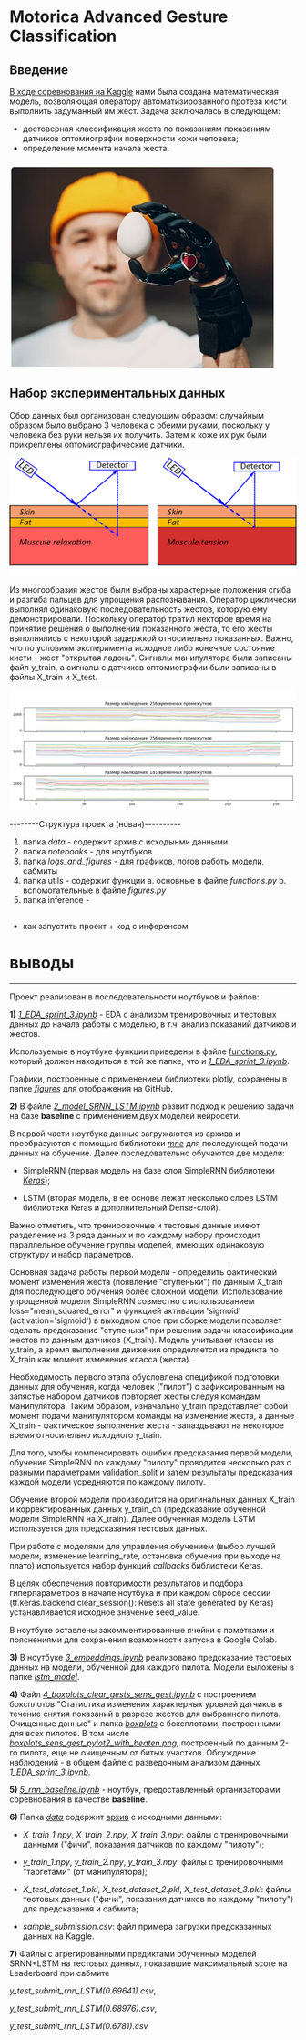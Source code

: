 # Motorica Advanced Gesture Classification

## Введение

[В ходе соревнования на Kaggle](https://www.kaggle.com/competitions/motorica-advanced-gesture-classification/leaderboard?) нами была создана математическая модель, позволяющая оператору автоматизированного протеза кисти выполнить задуманный им жест. Задача заключалась в следующем:
* достоверная классификация жеста по показаниям показаниям датчиков оптомиографии поверхности кожи человека;
* определение момента начала жеста. 

![Протез](/logs_and_figures/fig_10.PNG)


## Набор экспериментальных данных

Сбор данных был организован следующим образом: случайным образом было выбрано 3 человека с обеими руками, поскольку у человека без руки нельзя их получить. Затем к коже их рук были прикреплены оптомиографические датчики.

![ОМГ](/logs_and_figures/fig_11_en.png)

Из многообразия жестов были выбраны характерные положения сгиба и разгиба пальцев для упрощения распознавания. Оператор циклически выполнял одинаковую последовательность жестов, которую ему демонстрировали. Поскольку оператор тратил некторое время на принятие решения о выполнении показанного жеста, то его жесты выполнялись с некоторой задержкой относительно показанных. Важно, что по условиям эксперимента исходное либо конечное состояние кисти - жест "открытая ладонь". Сигналы манипулятора были записаны файл y_train, а сигналы с датчиков оптомиографии были записаны в файлы X_train и X_test.

![Данные](/logs_and_figures/fig_1.png)



--------Структура проекта (новая)----------

1. папка *data* - содержит архив с исходынми данными
2. папка *notebooks* - для ноутбуков
3. папка *logs_and_figures* - для графиков, логов работы модели, сабмиты
4. папка utils - содержит функции
   a. основные в файле *functions.py*
   b. вспомогательные в файле *figures.py*
5. папка inference - 



## 
- как запустить проект + код с инференсом 

# выводы

  
__________________________________________

Проект реализован в последовательности ноутбуков и файлов:

**1)** [*1_EDA_sprint_3.ipynb*](https://github.com/Alex1iv/Motorica_3/blob/main/1_EDA_sprint_3.ipynb) - EDA с анализом тренировочных и тестовых данных до начала работы с моделью, в т.ч. анализ показаний датчиков и жестов.

Используемые в ноутбуке функции приведены в файле [functions.py](https://github.com/Alex1iv/Motorica_3/blob/main/functions.py), который должен находиться в той же папке, что и [*1_EDA_sprint_3.ipynb*](https://github.com/Alex1iv/Motorica_3/blob/main/1_EDA_sprint_3.ipynb).

Графики, построенные с применением библиотеки plotly, сохранены в папке [*figures*](https://github.com/Alex1iv/Motorica_3/tree/main/figures) для отображения на GitHub.

**2)** В файле [*2_model_SRNN_LSTM.ipynb*](https://github.com/Alex1iv/Motorica_3/blob/main/2_model_SRNN_LSTM.ipynb) развит подход к решению задачи на базе **baseline** с применением двух моделей нейросети. 

В первой части ноутбука данные загружаются из архива и преобразуются с помощью библиотеки [*mne*](https://mne.tools/stable/index.html) для последующей подачи данных на обучение. Далее последовательно обучаются две модели: 

- SimpleRNN (первая модель на базе слоя SimpleRNN библиотеки [*Keras*](https://keras.io/)); 

- LSTM (вторая модель, в ее основе лежат несколько слоев LSTM библиотеки Keras и дополнительный Dense-слой). 

Важно отметить, что тренировочные и тестовые данные имеют разделение на 3 ряда данных и по каждому набору происходит параллельное обучение группы моделей, имеющих одинаковую структуру и набор параметров. 

Основная задача работы первой модели - определить фактический момент изменения жеста (появление "ступеньки") по данным X_train для последующего обучения более сложной модели. Использование упрощенной модели SimpleRNN совместно с использованием loss="mean_squared_error" и функцией активации 'sigmoid' (activation='sigmoid') в выходном слое при сборке модели позволяет сделать предсказание "ступеньки" при решении задачи классификации жестов по данным датчиков (X_train). Модель учитывает классы из y_train, а время выполнения движения определяется из предикта по X_train как момент изменения класса (жеста). 

Необходимость первого этапа обусловлена спецификой подготовки данных для обучения, когда человек ("пилот") с зафиксированным на запястье набором датчиков повторяет жесты следуя командам манипулятора. Таким образом, изначально y_train представляет собой момент подачи манипулятором команды на изменение жеста, а данные X_train - фактическое выполнение жеста - запаздывают на некоторое время относительно исходного y_train. 

Для того, чтобы компенсировать ошибки предсказания первой модели, обучение SimpleRNN по каждому "пилоту" проводится несколько раз с разными параметрами validation_split и затем результаты предсказания каждой модели усредняются по каждому пилоту. 

Обучение второй модели производится на оригинальных данных X_train и корректированных данных y_train_ch (предсказание обученной модели SimpleRNN на X_train). Далее обученная модель LSTM используется для предсказания тестовых данных. 

При работе с моделями для управления обучением (выбор лучшей модели, изменение learning_rate, остановка обучения при выходе на плато) используется набор функций *callbacks* библиотеки Keras.

В целях обеспечения повторимости результатов и подбора гиперпараметров в начале ноутбука и при каждом сбросе сессии (tf.keras.backend.clear_session(): Resets all state generated by Keras) устанавливается исходное значение seed_value.  

В ноутбуке оставлены закомментированные ячейки с пометками и пояснениями для сохранения возможности запуска в Google Colab.

**3)** В ноутбуке [*3_embeddings.ipynb*](https://github.com/Alex1iv/Motorica_3/blob/main/3_embeddings.ipynb) реализовано предсказание тестовых данных на модели, обученной для каждого пилота. Модели выложены в папке [*lstm_model*](https://github.com/Alex1iv/Motorica_3/tree/main/lstm_model).

**4)** Файл [*4_boxplots_clear_gests_sens_gest.ipynb*](https://github.com/Alex1iv/Motorica_3/blob/main/4_boxplots_clear_gests_sens_gest.ipynb) с построением боксплотов "Статистика изменения характерных уровней датчиков в течение снятия показаний в разрезе жестов для выбранного пилота. Очищенные данные" и папка [*boxplots*](https://github.com/Alex1iv/Motorica_3/tree/main/boxplots) с боксплотами, построенными для всех пилотов. В том числе [*boxplots_sens_gest_pylot2_with_beaten.png*](https://github.com/Alex1iv/Motorica_3/blob/main/boxplots/boxplots_sens_gest_pylot2_with_beaten.png), построенный по данным 2-го пилота, еще не очищенным от битых участков. Обсуждение наблюдений - в общем файле с разведочным анализом данных [*1_EDA_sprint_3.ipynb*](https://github.com/Alex1iv/Motorica_3/blob/main/1_EDA_sprint_3.ipynb).

**5)** [*5_rnn_baseline.ipynb*](https://github.com/Alex1iv/Motorica_3/blob/main/5_rnn_baseline.ipynb) - ноутбук, предоставленный организаторами соревнования в качестве **baseline**.   

**6)** Папка [*data*](https://github.com/Alex1iv/Motorica_3/tree/main/data) содержит [архив](https://github.com/Alex1iv/Motorica_3/tree/main/data) с исходными данными:

- *X_train_1.npy*, *X_train_2.npy*, *X_train_3.npy*: файлы с тренировочными данными ("фичи", показания датчиков по каждому "пилоту");

- *y_train_1.npy*, *y_train_2.npy*, *y_train_3.npy*: файлы с тренировочными "таргетами" (от манипулятора);

- *X_test_dataset_1.pkl*, *X_test_dataset_2.pkl*, *X_test_dataset_3.pkl*: файлы тестовых данных ("фичи", показания датчиков по каждому "пилоту") для предсказания и сабмита;

- *sample_submission.csv*: файл примера загрузки предсказанных данных на Kaggle.

**7)** Файлы с агрегированными предиктами обученных моделей SRNN+LSTM на тестовых данных, показавшие максимальный score на Leaderboard при сабмите 

*y_test_submit_rnn_LSTM(0.69641).csv*,

*y_test_submit_rnn_LSTM(0.68976).csv*,

*y_test_submit_rnn_LSTM(0.6781).csv*

